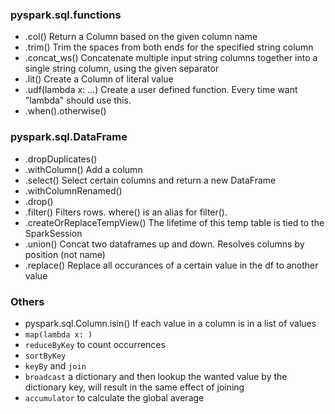 ### pyspark.sql.functions

- .col() Return a Column based on the given column name
- .trim() Trim the spaces from both ends for the specified string column
- .concat_ws() Concatenate multiple input string columns together into a single string column, using the given separator
- .lit() Create a Column of literal value
- .udf(lambda x: ...) Create a user defined function. Every time want "lambda" should use this.
- .when().otherwise()

### pyspark.sql.DataFrame

- .dropDuplicates()
- .withColumn() Add a column
- .select() Select certain columns and return a new DataFrame
- .withColumnRenamed()
- .drop()
- .filter() Filters rows. where() is an alias for filter().
- .createOrReplaceTempView() The lifetime of this temp table is tied to the SparkSession
- .union() Concat two dataframes up and down. Resolves columns by position (not name)
- .replace() Replace all occurances of a certain value in the df to another value

### Others

- pyspark.sql.Column.isin() If each value in a column is in a list of values
- `map(lambda x: )`
- `reduceByKey` to count occurrences
- `sortByKey`
- `keyBy` and `join`
- `broadcast` a dictionary and then lookup the wanted value by the dictionary key, will result in the same effect of joining
- `accumulator` to calculate the global average
